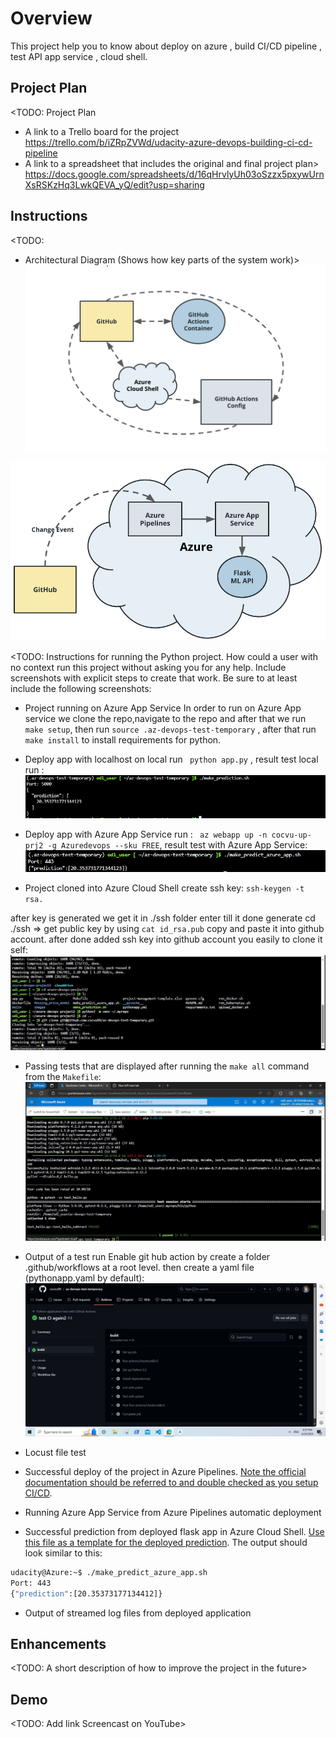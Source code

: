 # Overview

This project help you to know about deploy on azure , build CI/CD pipeline , test API app service , cloud shell.

## Project Plan
<TODO: Project Plan

* A link to a Trello board for the project
https://trello.com/b/iZRpZVWd/udacity-azure-devops-building-ci-cd-pipeline
* A link to a spreadsheet that includes the original and final project plan>
https://docs.google.com/spreadsheets/d/16qHrvlyUh03oSzzx5pxywUrnXsRSKzHq3LwkQEVA_yQ/edit?usp=sharing


## Instructions

<TODO:  
* Architectural Diagram (Shows how key parts of the system work)>
![alt text](screenshots/image.png)

![alt text](<screenshots/image copy.png>)

<TODO:  Instructions for running the Python project.  How could a user with no context run this project without asking you for any help.  Include screenshots with explicit steps to create that work. Be sure to at least include the following screenshots:

* Project running on Azure App Service
In order to run on Azure App service we clone the repo,navigate to the repo and after that we run `make setup`, then run 
`source .az-devops-test-temporary` , after that run `make install` to install requirements for python.

- Deploy app with localhost on local run ` python app.py` , result test local run :
![alt text](<screenshots/image copy 2.png>)

- Deploy app with Azure App Service  run : ` az webapp up -n cocvu-up-prj2 -g Azuredevops --sku FREE`, result test with Azure App Service:
![alt text](<screenshots/image copy 3.png>)


* Project cloned into Azure Cloud Shell
create ssh key: 
`ssh-keygen -t rsa.`

after key is generated we get it in ./ssh folder 
 enter till it done generate
cd ./ssh => get public key by using `cat id_rsa.pub`
copy and paste it into github account.
after done added ssh key into github account 
you easily to clone it self:
![!\[alt text\](1.JPG)](screenshots/1.JPG)

* Passing tests that are displayed after running the `make all` command from the `Makefile`:
![alt text](screenshots/2.JPG)

* Output of a test run
Enable git hub action by create a folder .github/workflows at a root level. then create a yaml file (pythonapp.yaml by default):
![alt text](screenshots/3.JPG)

- Locust file test

* Successful deploy of the project in Azure Pipelines.  [Note the official documentation should be referred to and double checked as you setup CI/CD](https://docs.microsoft.com/en-us/azure/devops/pipelines/ecosystems/python-webapp?view=azure-devops).

* Running Azure App Service from Azure Pipelines automatic deployment

* Successful prediction from deployed flask app in Azure Cloud Shell.  [Use this file as a template for the deployed prediction](https://github.com/udacity/nd082-Azure-Cloud-DevOps-Starter-Code/blob/master/C2-AgileDevelopmentwithAzure/project/starter_files/flask-sklearn/make_predict_azure_app.sh).
The output should look similar to this:

```bash
udacity@Azure:~$ ./make_predict_azure_app.sh
Port: 443
{"prediction":[20.35373177134412]}
```

* Output of streamed log files from deployed application

> 

## Enhancements

<TODO: A short description of how to improve the project in the future>

## Demo 

<TODO: Add link Screencast on YouTube>


